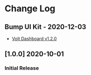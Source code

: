 # Change Log

## Bump UI Kit - 2020-12-03
- [Volt Dashboard v1.2.0](https://github.com/themesberg/volt-bootstrap-5-dashboard/releases/tag/v1.2.0)

## [1.0.0] 2020-10-01
### Initial Release
